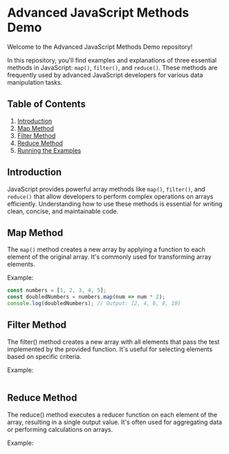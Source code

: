 # Advanced JavaScript Methods Demo

Welcome to the Advanced JavaScript Methods Demo repository!

In this repository, you'll find examples and explanations of three essential methods in JavaScript: `map()`, `filter()`, and `reduce()`. These methods are frequently used by advanced JavaScript developers for various data manipulation tasks.

## Table of Contents

1. [Introduction](#introduction)
2. [Map Method](#map-method)
3. [Filter Method](#filter-method)
4. [Reduce Method](#reduce-method)
5. [Running the Examples](#running-the-examples)

## Introduction

JavaScript provides powerful array methods like `map()`, `filter()`, and `reduce()` that allow developers to perform complex operations on arrays efficiently. Understanding how to use these methods is essential for writing clean, concise, and maintainable code.

## Map Method

The `map()` method creates a new array by applying a function to each element of the original array. It's commonly used for transforming array elements.

Example:
```javascript
const numbers = [1, 2, 3, 4, 5];
const doubledNumbers = numbers.map(num => num * 2);
console.log(doubledNumbers); // Output: [2, 4, 6, 8, 10]
```

## Filter Method

The filter() method creates a new array with all elements that pass the test implemented by the provided function. It's useful for selecting elements based on specific criteria.

Example:
```javascript
```

## Reduce Method

The reduce() method executes a reducer function on each element of the array, resulting in a single output value. It's often used for aggregating data or performing calculations on arrays.

Example:
```javascript
```